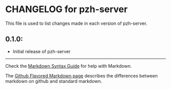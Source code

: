 # CHANGELOG for pzh-server

This file is used to list changes made in each version of pzh-server.

## 0.1.0:

* Initial release of pzh-server

- - - 
Check the [Markdown Syntax Guide](http://daringfireball.net/projects/markdown/syntax) for help with Markdown.

The [Github Flavored Markdown page](http://github.github.com/github-flavored-markdown/) describes the differences between markdown on github and standard markdown.
